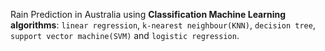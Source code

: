 Rain Prediction in Australia using **Classification Machine Learning algorithms**: `linear regression`, `k-nearest neighbour(KNN)`, `decision tree`, `support vector machine(SVM)` and `logistic regression`.
